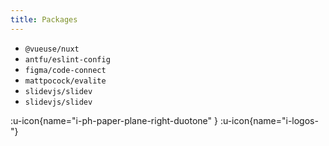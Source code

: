 ```yaml
---
title: Packages
---
```


- `@vueuse/nuxt`
- `antfu/eslint-config`
- `figma/code-connect`
- `mattpocock/evalite`
- `slidevjs/slidev`
- `slidevjs/slidev`

:u-icon{name="i-ph-paper-plane-right-duotone" }
:u-icon{name="i-logos-"}
